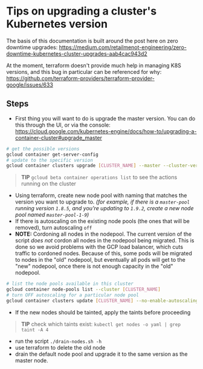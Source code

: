 # Tips on upgrading a cluster's Kubernetes version

The basis of this documentation is built around the post here on zero downtime upgrades:
https://medium.com/retailmenot-engineering/zero-downtime-kubernetes-cluster-upgrades-aab4cac943d2

At the moment, terraform doesn't provide much help in managing K8S versions, and this bug in particular can be referenced for why:
https://github.com/terraform-providers/terraform-provider-google/issues/633

## Steps

* First thing you will want to do is upgrade the master version. You can do this through the UI, or via the console: https://cloud.google.com/kubernetes-engine/docs/how-to/upgrading-a-container-cluster#upgrade_master
```bash
# get the possible versions
gcloud container get-server-config
# update to the specific version
gcloud container clusters upgrade [CLUSTER_NAME] --master --cluster-version [CLUSTER_VERSION]
```
> **TIP** `gcloud beta container operations list` to see the actions running on the cluster
* Using terraform, create new node pool with naming that matches the version you want to upgrade to. _(for example, if there is a `master-pool` running version `1.8.5`, and you're updating to `1.9.2`, create a new node pool named `master-pool-1-9`)_
* If there is autoscaling on the existing node pools (the ones that will be removed), turn autoscaling `off`
* **NOTE:** Cordoning all nodes in the nodepool. The current version of the script _does not_ cordon all nodes in the nodepool being migrated. This is done so we avoid problems with the GCP load balancer, which cuts traffic to cordoned nodes. Because of this, some pods will be migrated to nodes in the "old" nodepool, but eventually all pods will get to the "new" nodepool, once there is not enough capacity in the "old" nodepool.

```bash
# list the node pools available in this cluster
gcloud container node-pools list --cluster [CLUSTER_NAME]
# turn OFF autoscaling for a particular node pool
gcloud container clusters update [CLUSTER_NAME] --no-enable-autoscaling --node-pool [POOL_NAME]
```
* If the new nodes should be tainted, apply the taints before proceeding
> **TIP** check which taints exist: `kubectl get nodes -o yaml | grep taint -A 4`
* run the script `./drain-nodes.sh -h`
* use terraform to delete the old node
* drain the default node pool and upgrade it to the same version as the master node.
